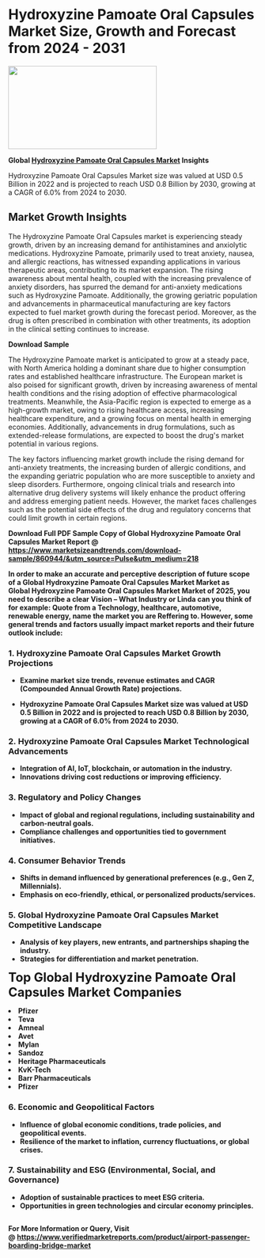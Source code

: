 <H1>Hydroxyzine Pamoate Oral Capsules Market Size, Growth and Forecast from 2024 - 2031</H1><img class="aligncenter size-medium wp-image-584254" src="https://thirdeyenews.in/wp-content/uploads/2024/09/Global-Market-Research-300x168.jpeg" alt="" width="300" height="168" /><p><strong>Global&nbsp;<a href="https://www.marketsizeandtrends.com/download-sample/860944/&amp;utm_source=Pulse&amp;utm_medium=218">Hydroxyzine Pamoate Oral Capsules Market</a> Insights</strong></p><p>Hydroxyzine Pamoate Oral Capsules Market size was valued at USD 0.5 Billion in 2022 and is projected to reach USD 0.8 Billion by 2030, growing at a CAGR of 6.0% from 2024 to 2030.</p><p><h2>Market Growth Insights</h2> <p>The Hydroxyzine Pamoate Oral Capsules market is experiencing steady growth, driven by an increasing demand for antihistamines and anxiolytic medications. Hydroxyzine Pamoate, primarily used to treat anxiety, nausea, and allergic reactions, has witnessed expanding applications in various therapeutic areas, contributing to its market expansion. The rising awareness about mental health, coupled with the increasing prevalence of anxiety disorders, has spurred the demand for anti-anxiety medications such as Hydroxyzine Pamoate. Additionally, the growing geriatric population and advancements in pharmaceutical manufacturing are key factors expected to fuel market growth during the forecast period. Moreover, as the drug is often prescribed in combination with other treatments, its adoption in the clinical setting continues to increase.</p> <p><strong>Download Sample</strong></p> <p>The Hydroxyzine Pamoate market is anticipated to grow at a steady pace, with North America holding a dominant share due to higher consumption rates and established healthcare infrastructure. The European market is also poised for significant growth, driven by increasing awareness of mental health conditions and the rising adoption of effective pharmacological treatments. Meanwhile, the Asia-Pacific region is expected to emerge as a high-growth market, owing to rising healthcare access, increasing healthcare expenditure, and a growing focus on mental health in emerging economies. Additionally, advancements in drug formulations, such as extended-release formulations, are expected to boost the drug's market potential in various regions.</p> <p>The key factors influencing market growth include the rising demand for anti-anxiety treatments, the increasing burden of allergic conditions, and the expanding geriatric population who are more susceptible to anxiety and sleep disorders. Furthermore, ongoing clinical trials and research into alternative drug delivery systems will likely enhance the product offering and address emerging patient needs. However, the market faces challenges such as the potential side effects of the drug and regulatory concerns that could limit growth in certain regions.</p> <p><strong></p><p><span class=""><strong>Download Full PDF Sample Copy of Global Hydroxyzine Pamoate Oral Capsules Market Report</strong> @ <a href="https://www.marketsizeandtrends.com/download-sample/860944/&amp;utm_source=Pulse&amp;utm_medium=218" target="_blank">https://www.marketsizeandtrends.com/download-sample/860944/&amp;utm_source=Pulse&amp;utm_medium=218</a></span></p><p>In order to make an accurate and perceptive description of future scope of a Global&nbsp;Hydroxyzine Pamoate Oral Capsules Market Market as Global&nbsp;Hydroxyzine Pamoate Oral Capsules Market Market of 2025, you need to describe a clear Vision &ndash; What Industry or Linda can you think of for example: Quote from a Technology, healthcare, automotive, renewable energy, name the market you are Reffering to. However, some general trends and factors usually impact market reports and their future outlook include:</p><h3>1.&nbsp;<strong>Hydroxyzine Pamoate Oral Capsules Market Growth Projections</strong></h3><ul><li>Examine market size trends, revenue estimates and CAGR (Compounded Annual Growth Rate) projections.</li><li><p>Hydroxyzine Pamoate Oral Capsules Market size was valued at USD 0.5 Billion in 2022 and is projected to reach USD 0.8 Billion by 2030, growing at a CAGR of 6.0% from 2024 to 2030.</p></li></ul><h3>2.&nbsp;<strong>Hydroxyzine Pamoate Oral Capsules Market Technological Advancements</strong></h3><ul><li>Integration of AI, IoT, blockchain, or automation in the industry.</li><li>Innovations driving cost reductions or improving efficiency.</li></ul><h3>3.&nbsp;<strong>Regulatory and Policy Changes</strong></h3><ul><li>Impact of global and regional regulations, including sustainability and carbon-neutral goals.</li><li>Compliance challenges and opportunities tied to government initiatives.</li></ul><h3>4.&nbsp;<strong>Consumer Behavior Trends</strong></h3><ul><li>Shifts in demand influenced by generational preferences (e.g., Gen Z, Millennials).</li><li>Emphasis on eco-friendly, ethical, or personalized products/services.</li></ul><h3>5.&nbsp;<strong>Global Hydroxyzine Pamoate Oral Capsules Market Competitive Landscape</strong></h3><ul><li>Analysis of key players, new entrants, and partnerships shaping the industry.</li><li>Strategies for differentiation and market penetration.</li></ul><p data-pm-slice="1 1 []"><span style="color: inherit; font-family: inherit; font-size: 25px;">Top Global Hydroxyzine Pamoate Oral Capsules Market Companies</span></p><div class="" data-test-id=""><p><li>Pfizer</li><li> Teva</li><li> Amneal</li><li> Avet</li><li> Mylan</li><li> Sandoz</li><li> Heritage Pharmaceuticals</li><li> KvK-Tech</li><li> Barr Pharmaceuticals</li><li> Pfizer</li></p></div><h3>6.&nbsp;<strong>Economic and Geopolitical Factors</strong></h3><ul><li>Influence of global economic conditions, trade policies, and geopolitical events.</li><li>Resilience of the market to inflation, currency fluctuations, or global crises.</li></ul><h3>7.&nbsp;<strong>Sustainability and ESG (Environmental, Social, and Governance)</strong></h3><ul><li>Adoption of sustainable practices to meet ESG criteria.</li><li>Opportunities in green technologies and circular economy principles.</li></ul><h2><strong style="font-size: 14px;">For More Information or Query, Visit @&nbsp;</strong><a style="background-color: #ffffff; font-size: 14px;" href="https://www.marketsizeandtrends.com/report/hydroxyzine-pamoate-oral-capsules-market/" target="_blank">https://www.verifiedmarketreports.com/product/airport-passenger-boarding-bridge-market</a></h2>
